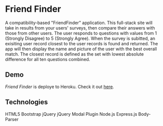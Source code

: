 # Friend Finder
A compatibility-based "FriendFinder" application. This full-stack site will take in results from your users' surveys, then compare their answers with those from other users. The user responds to questions with values from 1 (Strongly Disagree) to 5 (Strongly Agree). When the survey is subitted, an exisiting user record closest to the user records is found and returned. The app will then display the name and picture of the user with the best overall match. The closest record is defined as the set with lowest absolute difference for all ten questions combined. 

## Demo

*Friend Finder* is deploye to Heroku. Check it out [here](https://google.com).

## Technologies 
HTML5
Bootstrap
jQuery
jQuery Modal Plugin 
Node.js 
Express.js
Body-Parser





